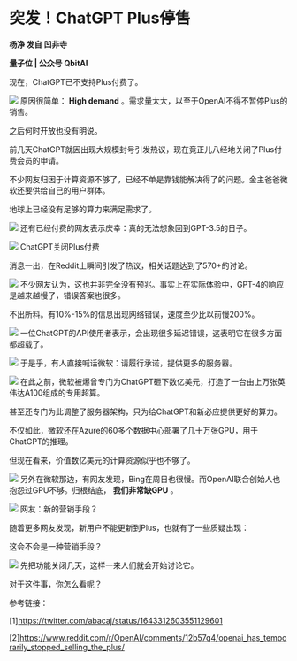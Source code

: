 # 突发！ChatGPT Plus停售

**杨净 发自 凹非寺**

**量子位 | 公众号 QbitAI**

现在，ChatGPT已不支持Plus付费了。

![](https://inews.gtimg.com/om_bt/Og2MPDmtreIKTFTfHAZ85PwMCp6wyDX9iNhXPRvYZAz34AA/1000)
原因很简单： **High demand** 。需求量太大，以至于OpenAI不得不暂停Plus的销售。

之后何时开放也没有明说。

前几天ChatGPT就因出现大规模封号引发热议，现在竟正儿八经地关闭了Plus付费会员的申请。

不少网友归因于计算资源不够了，已经不单是靠钱能解决得了的问题。金主爸爸微软还要供给自己的用户群体。

地球上已经没有足够的算力来满足需求了。

![](https://inews.gtimg.com/om_bt/Oz5cKAAeCGTRs9cRAPTg_Tai19FWwShmliIrZQBA_jeqcAA/1000)
还有已经付费的网友表示庆幸：真的无法想象回到GPT-3.5的日子。

![](https://inews.gtimg.com/om_bt/OMYKOrpNUC5JrijP1CLJO632iKNcbh2MI6q5Ky4JZB1J0AA/1000)
ChatGPT关闭Plus付费

消息一出，在Reddit上瞬间引发了热议，相关话题达到了570+的讨论。

![](https://inews.gtimg.com/om_bt/Ov0jr6XzMb_6Ic4ZLOvN0W-YlSnfnszfxzxFu2nuv0V_0AA/1000)
不少网友认为，这也并非完全没有预兆。事实上在实际体验中，GPT-4的响应是越来越慢了，错误答案也很多。

不出所料。有10%-15%的信息出现网络错误，速度至少比以前慢200%。

![](https://inews.gtimg.com/om_bt/OQROLr98hYh5EQNVQFbFYJliLAizmg4c7VrfI_vfSVQb4AA/1000)
一位ChatGPT的API使用者表示，会出现很多延迟错误，这表明它在很多方面都超载了。

![](https://inews.gtimg.com/om_bt/OanI0Be9kOAFTFPjiIKGYGytCDqiruML6KaU-N0MvIgj4AA/1000)
于是乎，有人直接喊话微软：请履行承诺，提供更多的服务器。

![](https://inews.gtimg.com/om_bt/OQ2nXSWWqGrWbbTu5NWIqX7z4MxQOvLLJFveqkTvVdaB4AA/1000)
在此之前，微软被爆曾专门为ChatGPT砸下数亿美元，打造了一台由上万张英伟达A100组成的专用超算。

甚至还专门为此调整了服务器架构，只为给ChatGPT和新必应提供更好的算力。

不仅如此，微软还在Azure的60多个数据中心部署了几十万张GPU，用于ChatGPT的推理。

但现在看来，价值数亿美元的计算资源似乎也不够了。

![](https://inews.gtimg.com/om_bt/OVXBdDUtBfCstCMuhxTE-bucNPT0N7HH688MXQVcsXrB8AA/1000)
另外在微软那边，有网友发现，Bing在周日也很慢。而OpenAI联合创始人也抱怨过GPU不够。归根结底， **我们非常缺GPU** 。

![](https://inews.gtimg.com/om_bt/ONRmfQ9-F-unH1qmH5yQB9tVySaHghQel322nxjXRAdkMAA/1000)
网友：新的营销手段？

随着更多网友发现，新用户不能更新到Plus，也就有了一些质疑出现：

这会不会是一种营销手段？

![](https://inews.gtimg.com/om_bt/OODgAX7OClDY2lPMZe3nnRsyochQy6-YxEtGpplKI51p8AA/1000)
先把功能关闭几天，这样一来人们就会开始讨论它。

对于这件事，你怎么看呢？

参考链接：

[1]https://twitter.com/abacaj/status/1643312603551129601

[2]https://www.reddit.com/r/OpenAI/comments/12b57q4/openai_has_temporarily_stopped_selling_the_plus/

